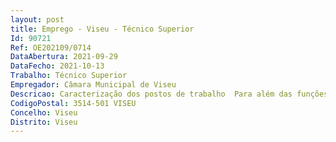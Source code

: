 ```yaml
--- 
layout: post
title: Emprego - Viseu - Técnico Superior
Id: 90721
Ref: OE202109/0714
DataAbertura: 2021-09-29
DataFecho: 2021-10-13
Trabalho: Técnico Superior
Empregador: Câmara Municipal de Viseu
Descricao: Caracterização dos postos de trabalho  Para além das funções constantes do mapa anexo à Lei Geral do Trabalho em Funções Públicas (LTFP) aprovada em Anexo à Lei n.º 35 2014, de 20 de junho, desempenham as seguintes tarefas que caracterizam os postos de trabalho a ocupar Efectua estudos de electricidade  Concebe e estabelece planos, elabora pareceres sobre instalações e equipamentos, bem como prepara e superintende a sua construção, montagem, funcionamento, manutenção e reparação  Concepção e realização de projectos de infraestruturas eléctricas e electrónicas, telecomunicações, SCIE, SADI e de gás  Estabelece estimativas de custos, orçamentos, planos de trabalho, e especificações de obras, indicando o tipo de materiais e outros equipamentos necessários  Preparação de processos no âmbito do CCP. Anexo ao DL 18 2008 de 29 01, alterado e republicado pelo decreto lei n.º 111 B 2017, de 31 de agosto, para abertura de procedimentos de empreitadas de obras pública e outros  Acompanhamento de projectos elaborados por gabinetes externos  Análise de projectos e verificação das peças entregues por gabinetes externos  Elaboração de Programas Preliminares para prestações de serviços  Acompanhamento na totalidade dos procedimentos de empreitada de obra pública abertos até à adjudicação  Acompanhamento de procedimentos de prestação de serviços até à sua total conclusão, incluindo a verificação das facturas  Elaboração de projectos e estudos para as Juntas de Freguesia no âmbito Provisar, cumprindo a Portaria 701 H 2008 de 29 07 e o CCP. Anexo ao Dl 18 2008 de 29 01, alterado e republicado pelo decreto lei n.º 111 B 2017, de 31 de agosto  Assistência Técnica a todas as empreitadas de obras públicas que a Divisão de Obras Adjudicadas fiscaliza  Fiscalização de obras de empreitada pública enquadradas na sua actividade  Acompanhamento da conservação e manutenção  Análise dos pedidos de ampliação da Rede de Iluminação Pública  Técnico Responsável pela Exploração de Infraestruturas eclécticas em Baixa Tensão, com ou sem PT  Assegurar o acompanhamento das infraestruturas e equipamentos de mobilidade elétrica e as obrigações do Município nesse âmbito  Acompanhamento das responsabilidades e Contratos de Concessão Pública e ou Municipal no âmbito da energia elétrica, telecomunicações e gás  Assegurar a gestão dos contratos de manutenção e fornecimento, dos consumos de energia elétrica, da eficiência de energética  Apoio à brigada de electricistas da Divisão de Infraestruturas  Acompanhamento dos procedimentos na Plataforma Electrónica.
CodigoPostal: 3514-501 VISEU
Concelho: Viseu
Distrito: Viseu
--- 
```

